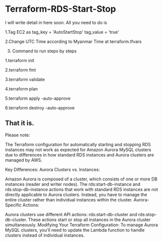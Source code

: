# Terraform-RDS-Start-Stop

I will write detail in here soon.
All you need to do is 

1.Tag EC2 as
tag_key = 'AutoStartStop'
tag_value = 'true'

2.Change UTC Time according to Myanmar Time at terraform.tfvars

3. Command to run steps by steps

1.terraform init

2.terraform fmt

3.terraform validate

4.terraform plan

5.terraform apply -auto-approve

6.terraform destroy -auto-approve

That it is.
-------

Please note:

The Terraform configuration for automatically starting and stopping RDS instances may not work as expected for Amazon Aurora MySQL clusters due to differences in how standard RDS instances and Aurora clusters are managed by AWS.

Key Differences:
Aurora Clusters vs. Instances:

Amazon Aurora is composed of a cluster, which consists of one or more DB instances (reader and writer nodes).
The rds:start-db-instance and rds:stop-db-instance actions that work with standard RDS instances are not directly applicable to Aurora clusters. Instead, you have to manage the entire cluster rather than individual instances within the cluster.
Aurora-Specific Actions:

Aurora clusters use different API actions: rds:start-db-cluster and rds:stop-db-cluster. These actions start or stop all instances in the Aurora cluster simultaneously.
Modifying Your Terraform Configuration:
To manage Aurora MySQL clusters, you'll need to update the Lambda function to handle clusters instead of individual instances.
